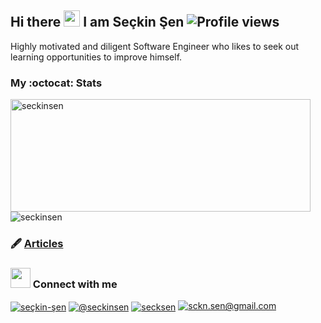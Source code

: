 ## Hi there <img src="https://raw.githubusercontent.com/MartinHeinz/MartinHeinz/master/wave.gif" width="26"> I am Seçkin Şen ![Profile views](https://visitor-badge.glitch.me/badge?page_id=seckinsen.seckinsen&right_color=green&left_text=Profile%20views)

Highly motivated and diligent Software Engineer who likes to seek out learning opportunities to improve himself.

### My :octocat: Stats
<p align="left">
<img  src="https://github-readme-stats.vercel.app/api?username=seckinsen&show_icons=true&theme=radical" alt="seckinsen" width="480" height="180" />
<img src="https://github-readme-stats.vercel.app/api/top-langs/?username=seckinsen&layout=compact&hide=html&theme=radical" alt="seckinsen"/>
</p>

<!--
### 🕹️ Interests
-->

### 🖋️ [Articles](https://github.com/seckinsen/articles)


### <img src="https://media.giphy.com/media/LnQjpWaON8nhr21vNW/giphy.gif" height="32"/> Connect with me 
<a href="https://www.linkedin.com/in/seçkin-şen/" target="blank"><img align="center" src="https://img.shields.io/badge/linkedin-%230077B5.svg?&style=for-the-badge&logo=linkedin&logoColor=white" alt="seçkin-şen"/></a>
<a href="https://medium.com/@seckinsen" target="blank"><img align="center" src="https://img.shields.io/badge/medium-%2312100E.svg?&style=for-the-badge&logo=medium&logoColor=white" alt="@seckinsen"/></a>
<a href="https://twitter.com/secksen" target="blank"><img align="center" src="https://img.shields.io/badge/twitter-%231DA1F2.svg?&style=for-the-badge&logo=twitter&logoColor=white" alt="secksen"/></a>
<a href="mailto:sckn.sen@gmail.com"><img src="https://img.shields.io/badge/Gmail-D14836?style=for-the-badge&logo=gmail&logoColor=white" alt="sckn.sen@gmail.com"/></a>

<!--
![Snake animation](https://github.com/seckinsen/seckinsen/blob/output/github-contribution-grid-snake.svg)
-->

<!--
**seckinsen/seckinsen** is a ✨ _special_ ✨ repository because its `README.md` (this file) appears on your GitHub profile.

Here are some ideas to get you started:

- 🔭 I’m currently working on ...
- 🌱 I’m currently learning ...
- 👯 I’m looking to collaborate on ...
- 🤔 I’m looking for help with ...
- 💬 Ask me about ...
- 📫 How to reach me: ...
- 😄 Pronouns: ...
- ⚡ Fun fact: ...
-->
